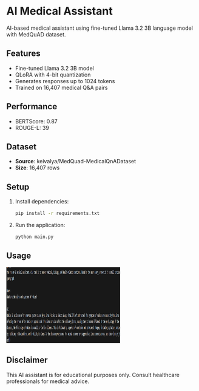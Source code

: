 # AI Medical Assistant

AI-based medical assistant using fine-tuned Llama 3.2 3B language model with MedQuAD dataset.

## Features

- Fine-tuned Llama 3.2 3B model
- QLoRA with 4-bit quantization
- Generates responses up to 1024 tokens
- Trained on 16,407 medical Q&A pairs

## Performance

- BERTScore: 0.87
- ROUGE-L: 39

## Dataset

- **Source**: keivalya/MedQuad-MedicalQnADataset
- **Size**: 16,407 rows

## Setup

1. Install dependencies:
   ```bash
   pip install -r requirements.txt
   ```

2. Run the application:
   ```bash
   python main.py
   ```

## Usage

<img src="image.png" alt="Description" style="width: 300px; height: 200px;">


## Disclaimer

This AI assistant is for educational purposes only. Consult healthcare professionals for medical advice.